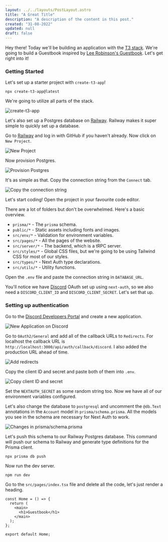 ```yaml
---
layout: ../../layouts/PostLayout.astro
title: "A Great Title"
description: "A description of the content in this post."
created: "31-08-2022"
updated: null
draft: false
---
```


Hey there! Today we'll be building an application with the [T3 stack](https://init.tips/). We're going to build a Guestbook inspired by [Lee Robinson's Guestbook](https://leerob.io/guestbook/). Let's get right into it!

### Getting Started

Let's set up a starter project with `create-t3-app`!

```bash:terminal
npx create-t3-app@latest
```

We're going to utilize all parts of the stack.

![create-t3-app](https://us-east-1.tixte.net/uploads/nexxel.needs.rest/WindowsTerminal_oPvbaXQZNk.png)

Let's also set up a Postgres database on [Railway](https://railway.app/). Railway makes it super simple to quickly set up a database.

Go to [Railway](https://railway.app/) and log in with GitHub if you haven't already. Now click on `New Project`.

![New Project](https://us-east-1.tixte.net/uploads/nexxel.needs.rest/brave_jYkV1HjSF5.png)

Now provision Postgres.

![Provision Postgres](https://us-east-1.tixte.net/uploads/nexxel.needs.rest/brave_pQKKGvQGOM.png)

It's as simple as that. Copy the connection string from the `Connect` tab.

![Copy the connection string](https://us-east-1.tixte.net/uploads/nexxel.needs.rest/brave_YjclbRZxB2.png)

Let's start coding! Open the project in your favourite code editor.

There are a lot of folders but don't be overwhelmed. Here's a basic overview.

- `prisma/*` - The `prisma` schema.
- `public/*` - Static assets including fonts and images.
- `src/env/*` - Validation for environment variables.
- `src/pages/*` - All the pages of the website.
- `src/server/*` - The backend, which is a tRPC server.
- `src/styles/*` - Global CSS files, but we're going to be using Tailwind CSS for most of our styles.
- `src/types/*` - Next Auth type declarations.
- `src/utils/*` - Utility functions.

Open the `.env` file and paste the connection string in `DATABASE_URL`.

You'll notice we have [Discord](https://discord.com/) OAuth set up using `next-auth`, so we also need a `DISCORD_CLIENT_ID` and `DISCORD_CLIENT_SECRET`. Let's set that up.

### Setting up authentication

Go to the [Discord Developers Portal](https://discord.com/developers/) and create a new application.

![New Application on Discord](https://us-east-1.tixte.net/uploads/nexxel.needs.rest/brave_Wn1HquVPUC.png)

Go to `OAuth2/General` and add all of the callback URLs to `Redirects`. For localhost the callback URL is `http://localhost:3000/api/auth/callback/discord`. I also added the production URL ahead of time.

![Add redirects](https://us-east-1.tixte.net/uploads/nexxel.needs.rest/brave_zLSplMIqPu.png)

Copy the client ID and secret and paste both of them into `.env`.

![Copy client ID and secret](https://us-east-1.tixte.net/uploads/nexxel.needs.rest/brave_49rNuyGZ3g.png)

Set the `NEXTAUTH_SECRET` as some random string too. Now we have all of our environment variables configured.

Let's also change the database to `postgresql` and uncomment the `@db.Text` annotations in the `Account` model in `prisma/schema.prisma`. All the models you see in the schema are necessary for Next Auth to work.

![Changes in prisma/schema.prisma](https://us-east-1.tixte.net/uploads/nexxel.needs.rest/WindowsTerminal_dGVMwLI9rH.png)

Let's push this schema to our Railway Postgres database. This command will push our schema to Railway and generate type definitions for the Prisma client.

```bash:terminal
npx prisma db push
```

Now run the dev server.

```bash:terminal
npm run dev
```

Go to the `src/pages/index.tsx` file and delete all the code, let's just render a heading.

```tsx:src/pages/index.tsx
const Home = () => {
  return (
    <main>
      <h1>Guestbook</h1>
    </main>
  );
};

export default Home;
```
